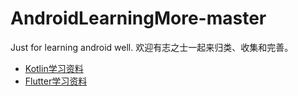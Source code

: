 # AndroidLearningMore-master
Just for learning android well.
欢迎有志之士一起来归类、收集和完善。

- [Kotlin学习资料](https://github.com/Moosphan/AndroidLearningMore-master/tree/master/kotlin)
- [Flutter学习资料](https://github.com/Moosphan/AndroidLearningMore-master/tree/master/Flutter)
